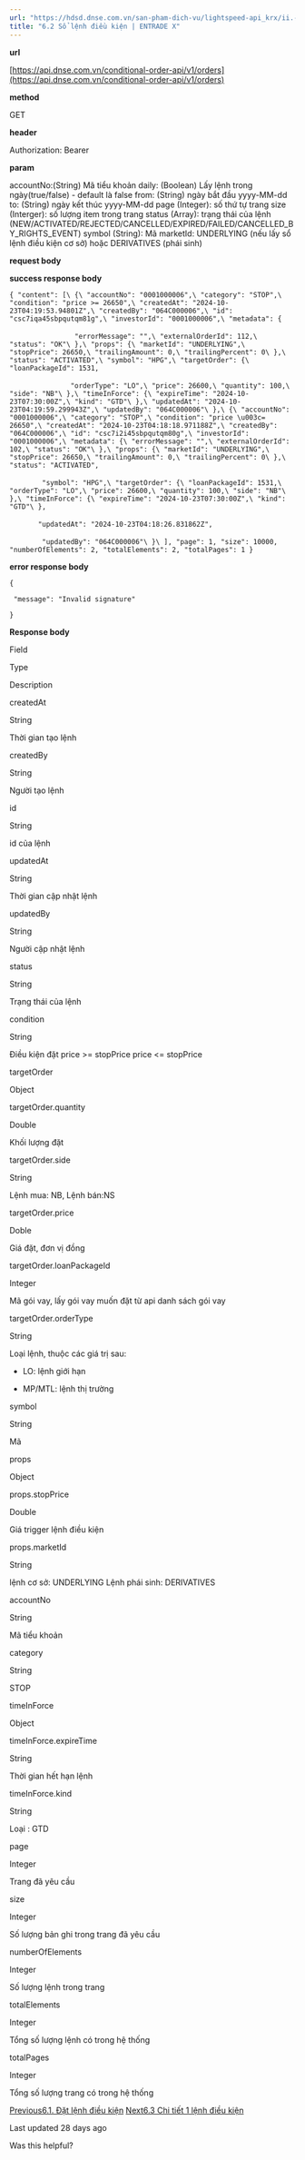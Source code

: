 ```yaml
---
url: "https://hdsd.dnse.com.vn/san-pham-dich-vu/lightspeed-api_krx/ii.-trading-api/6.-lenh-dieu-kien/6.2-so-lenh-dieu-kien"
title: "6.2 Sổ lệnh điều kiện | ENTRADE X"
---
```


**url**

[https://api.dnse.com.vn/conditional-order-api/v1/orders](https://api.dnse.com.vn/conditional-order-api/v1/orders)

**method**

GET

**header**

Authorization: Bearer <token>

**param**

accountNo:(String) Mã tiểu khoản
daily: (Boolean) Lấy lệnh trong ngày(true/false) - default là false
from: (String) ngày bắt đầu yyyy-MM-dd
to: (String) ngày kết thúc yyyy-MM-dd
page (Integer): số thứ tự trang
size (Interger): số lượng item trong trang
status (Array): trạng thái của lệnh (NEW/ACTIVATED/REJECTED/CANCELLED/EXPIRED/FAILED/CANCELLED\_BY\_RIGHTS\_EVENT)
symbol (String): Mã
marketId: UNDERLYING (nếu lấy sổ lệnh điều kiện cơ sở) hoặc DERIVATIVES (phái sinh)

**request body**

**success response body**

`{
    "content": [\
        {\
            "accountNo": "0001000006",\
            "category": "STOP",\
            "condition": "price >= 26650",\
            "createdAt": "2024-10-23T04:19:53.94801Z",\
            "createdBy": "064C000006",\
            "id": "csc7iqa45sbpqutqm81g",\
            "investorId": "0001000006",\
            "metadata": { `\
\
`                 "errorMessage": "",\
                 "externalOrderId": 112,\
                 "status": "OK"\
            },\
            "props": {\
                 "marketId": "UNDERLYING",\
                 "stopPrice": 26650,\
                 "trailingAmount": 0,\
                 "trailingPercent": 0\
            },\
            "status": "ACTIVATED",\
            "symbol": "HPG",\
            "targetOrder": {\
                "loanPackageId": 1531,                  `\
\
`                "orderType": "LO",\
                "price": 26600,\
                "quantity": 100,\
                "side": "NB"\
             },\
             "timeInForce": {\
             "expireTime": "2024-10-23T07:30:00Z",\
             "kind": "GTD"\
             },\
             "updatedAt": "2024-10-23T04:19:59.299943Z",\
             "updatedBy": "064C000006"\
         },\
         {\
             "accountNo": "0001000006",\
             "category": "STOP",\
             "condition": "price \u003c= 26650",\
             "createdAt": "2024-10-23T04:18:18.971188Z",\
             "createdBy": "064C000006",\
             "id": "csc7i2i45sbpqutqm80g",\
             "investorId": "0001000006",\
             "metadata": {\
                  "errorMessage": "",\
                  "externalOrderId": 102,\
                  "status": "OK"\
         },\
         "props": {\
             "marketId": "UNDERLYING",\
             "stopPrice": 26650,\
             "trailingAmount": 0,\
             "trailingPercent": 0\
         },\
         "status": "ACTIVATED", `\
\
`         "symbol": "HPG",\
         "targetOrder": {\
            "loanPackageId": 1531,\
            "orderType": "LO",\
            "price": 26600,\
            "quantity": 100,\
            "side": "NB"\
         },\
         "timeInForce": {\
             "expireTime": "2024-10-23T07:30:00Z",\
             "kind": "GTD"\
         }, `\
\
`        "updatedAt": "2024-10-23T04:18:26.831862Z", `\
\
`        "updatedBy": "064C000006"\
      }\
],
"page": 1,
"size": 10000,
"numberOfElements": 2,
"totalElements": 2,
"totalPages": 1
}`

**error response body**

`{`

`  "message": "Invalid signature" `

`}`

**Response body**

Field

Type

Description

createdAt

String

Thời gian tạo lệnh

createdBy

String

Người tạo lệnh

id

String

id của lệnh

updatedAt

String

Thời gian cập nhật lệnh

updatedBy

String

Người cập nhật lệnh

status

String

Trạng thái của lệnh

condition

String

Điều kiện đặt
price >= stopPrice
price <= stopPrice

targetOrder

Object

targetOrder.quantity

Double

Khối lượng đặt

targetOrder.side

String

Lệnh mua: NB, Lệnh bán:NS

targetOrder.price

Doble

Giá đặt, đơn vị đồng

targetOrder.loanPackageId

Integer

Mã gói vay, lấy gói vay muốn đặt từ api danh sách gói vay

targetOrder.orderType

String

Loại lệnh, thuộc các giá trị sau:

- LO: lệnh giới hạn

- MP/MTL: lệnh thị trường


symbol

String

Mã

props

Object

props.stopPrice

Double

Giá trigger lệnh điều kiện

props.marketId

String

lệnh cơ sở: UNDERLYING
Lệnh phái sinh: DERIVATIVES

accountNo

String

Mã tiểu khoản

category

String

STOP

timeInForce

Object

timeInForce.expireTime

String

Thời gian hết hạn lệnh

timeInForce.kind

String

Loại : GTD

page

Integer

Trang đã yêu cầu

size

Integer

Số lượng bản ghi trong trang đã yêu cầu

numberOfElements

Integer

Số lượng lệnh trong trang

totalElements

Integer

Tổng số lượng lệnh có trong hệ thống

totalPages

Integer

Tổng số lượng trang có trong hệ thống

[Previous6.1. Đặt lệnh điều kiện](https://hdsd.dnse.com.vn/san-pham-dich-vu/lightspeed-api_krx/ii.-trading-api/6.-lenh-dieu-kien/6.1.-dat-lenh-dieu-kien) [Next6.3 Chi tiết 1 lệnh điều kiện](https://hdsd.dnse.com.vn/san-pham-dich-vu/lightspeed-api_krx/ii.-trading-api/6.-lenh-dieu-kien/6.3-chi-tiet-1-lenh-dieu-kien)

Last updated 28 days ago

Was this helpful?